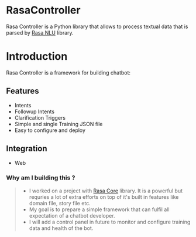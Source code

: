 # RasaController
Rasa Controller is a Python library that allows to process textual data that is parsed by [Rasa NLU](https://rasa.com/docs/nlu/) library.

# Introduction

Rasa Controller is a framework for building chatbot:

## Features ##

- Intents
- Followup Intents
- Clarification Triggers
- Simple and single Training JSON file
- Easy to configure and deploy

## Integration ##

- Web

### Why am I building this ? ###

> - I worked on a project with [Rasa Core](https://github.com/RasaHQ/rasa_core) library. It is a powerful but requries a lot of extra efforts on top of it's built in features like domain file, story file etc.
> - My goal is to prepare a simple framework that can fulfil all expectation of a chatbot developer.
> - I will add a control panel in future to monitor and configure training data and health of the bot.
